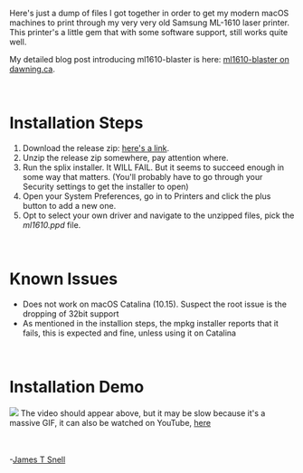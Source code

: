 Here's just a dump of files I got together in order to get my modern macOS machines to print through my very very old Samsung ML-1610 laser printer. This printer's a little gem that with some software support, still works quite well.

My detailed blog post introducing ml1610-blaster is here: <a href="https://dawning.ca/2017/ml1610-blaster-drivers-for-samsung-ml1610-on-macos-high-sierra/">ml1610-blaster on dawning.ca</a>.

<BR />
<h1>Installation Steps</h1>
<ol>
  <li>Download the release zip: <a href="https://github.com/docdawning/ml1610-blaster/archive/v1.0.zip" target="_new">here's a link</a>.</li>
  <li>Unzip the release zip somewhere, pay attention where.</li>
  <li>Run the splix installer. It WILL FAIL. But it seems to succeed enough in some way that matters. (You'll probably have to go through your Security settings to get the installer to open)</li>
  <li>Open your System Preferences, go in to Printers and click the plus button to add a new one.</li>
  <li>Opt to select your own driver and navigate to the unzipped files, pick the <em>ml1610.ppd</em> file.
</ol>

<BR />
<h1>Known Issues</h1>
<ul>
  <li>Does not work on macOS Catalina (10.15). Suspect the root issue is the dropping of 32bit support</li>
  <li>As mentioned in the installion steps, the mpkg installer reports that it fails, this is expected and fine, unless using it on Catalina</li>
</ul>

<BR />
<h1>Installation Demo</h1>
<img src="https://github.com/docdawning/ml1610-blaster/blob/master/Samsung%20ML-1610/ml1610-blaster-1-screencast.gif?raw=true" />
The video should appear above, but it may be slow because it's a massive GIF, it can also be watched on YouTube, <a href="https://www.youtube.com/watch?v=SQFGFRP_Jz4" target="_new">here</a>


<BR /><BR />
-<a target="_new" href="https://jamessnell.com">James T Snell</a>
